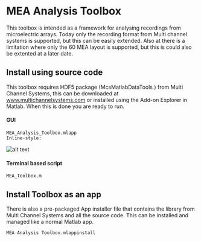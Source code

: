 # MEA Analysis Toolbox
This toolbox is intended as a framework for analysing recordings from microelectric arrays. Today only the recording format from Multi channel systems is supported, but this can be easily extended. Also at there is a limitation where only the 60 MEA layout is supported, but this is could also be extented at a later date.   

## Install using source code
This toolbox requires HDF5 package (McsMatlabDataTools ) from Multi Channel Systems, this can be downloaded at www.multichannelsystems.com or installed using the Add-on Explorer in Matlab. When this is done you are ready to run.
#### GUI
    MEA_Analysis_Toolbox.mlapp
	Inline-style: 
![alt text](https://github.com/helgeanl/MEA_toolbox/docs/Toolbox.PNG "MEA Tooolbox")

#### Terminal based script
    MEA_Toolbox.m


## Install Toolbox as an app
There is also a pre-packaged App installer file that contains the library from Multi Channel Systems and all the source code. This can be installed and managed like a normal Matlab app. 

    MEA Analysis Toolbox.mlappinstall
